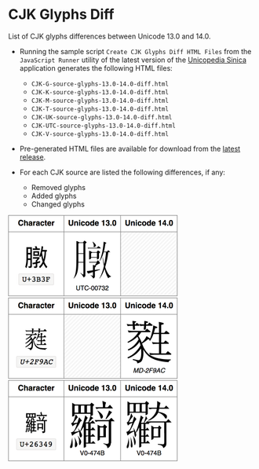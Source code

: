 # CJK Glyphs Diff

List of CJK glyphs differences between Unicode 13.0 and 14.0.

- Running the sample script `Create CJK Glyphs Diff HTML Files` from the `JavaScript Runner` utility of the latest version of the [Unicopedia Sinica](https://github.com/tonton-pixel/unicopedia-sinica) application generates the following HTML files:

    - `CJK-G-source-glyphs-13.0-14.0-diff.html`
    - `CJK-K-source-glyphs-13.0-14.0-diff.html`
    - `CJK-M-source-glyphs-13.0-14.0-diff.html`
    - `CJK-T-source-glyphs-13.0-14.0-diff.html`
    - `CJK-UK-source-glyphs-13.0-14.0-diff.html`
    - `CJK-UTC-source-glyphs-13.0-14.0-diff.html`
    - `CJK-V-source-glyphs-13.0-14.0-diff.html`

- Pre-generated HTML files are available for download from the [latest release](https://github.com/tonton-pixel/cjk-glyphs-diff/releases/latest).

- For each CJK source are listed the following differences, if any:

    - Removed glyphs
    - Added glyphs
    - Changed glyphs

<img width="345" src="removed-example.png">

<img width="345" src="added-example.png">

<img width="345" src="changed-example.png">

